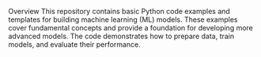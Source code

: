Overview
This repository contains basic Python code examples and templates for building machine learning (ML) models. These examples cover fundamental concepts and provide a foundation for developing more advanced models. The code demonstrates how to prepare data, train models, and evaluate their performance.
